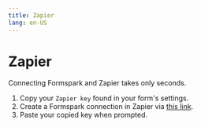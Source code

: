 ```yaml
---
title: Zapier
lang: en-US
---
```


# Zapier

Connecting Formspark and Zapier takes only seconds.

1. Copy your `Zapier key` found in your form's settings.
2. Create a Formspark connection in Zapier via [this link](https://zapier.com/apps/formspark/integrations).
3. Paste your copied key when prompted.
